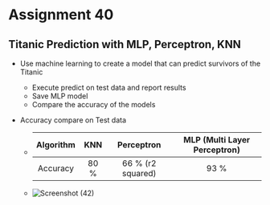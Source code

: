 # Assignment 40
## Titanic Prediction with MLP, Perceptron, KNN
- Use machine learning to create a model that can predict survivors of the Titanic
  - Execute predict on test data and report results
  - Save MLP model
  - Compare the accuracy of the models

- Accuracy compare on Test data
  - | Algorithm | KNN | Perceptron | MLP (Multi Layer Perceptron) |
    | :----:  | :----:  | :----:  | :----: |
    | Accuracy  | 80 % | 66 % (r2 squared) | 93 % |

  - ![Screenshot (42)](https://user-images.githubusercontent.com/88179607/155876758-b526f288-e1cf-44c5-aee7-d1e956af896d.png)

